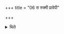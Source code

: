 +++
title = "06 स रुक्मी प्रावेपी"

+++

<details><summary>थिते</summary>

स रुक्मी प्रावेपी सर्वाभरण्यंशुमान् ६
</details>

